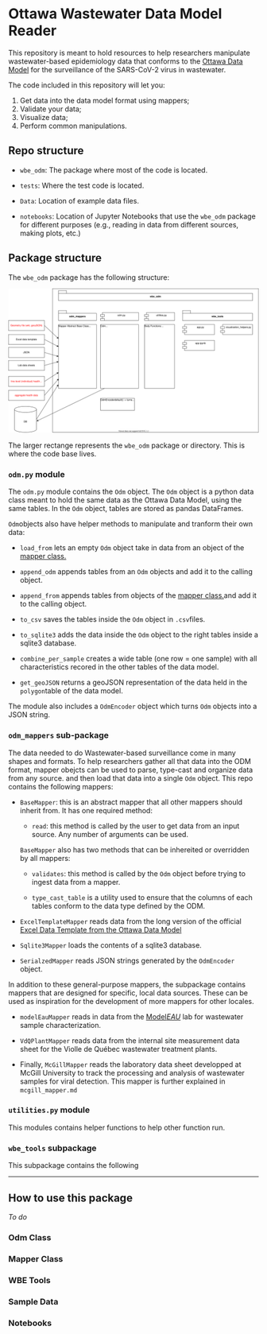 # Ottawa Wastewater Data Model Reader

This repository is meant to hold resources to help researchers manipulate wastewater-based epidemiology data that conforms to the [Ottawa Data Model](https://github.com/Big-Life-Lab/covid-19-wastewater/) for the surveillance of the SARS-CoV-2 virus in wastewater.

The code included in this repository will let you:

1. Get data into the data model format using mappers;
2. Validate your data;
3. Visualize data;
4. Perform common manipulations.

## Repo structure

* `wbe_odm`: The package where most of the code is located.

* `tests`: Where the test code is located.

* `Data`: Location of example data files.

* `notebooks`: Location of Jupyter Notebooks that use the `wbe_odm` package for different purposes (e.g., reading in data from different sources, making plots, etc.)

## Package structure

The `wbe_odm` package has the following structure:

![ODM Import Structure](wbe_odm.svg)

The larger rectange represents the `wbe_odm` package or directory. This is where the code base lives.

### `odm.py` module

The `odm.py` module contains the `Odm` object.
The `Odm` object is a python data class meant to hold the same data as the Ottawa Data Model, using the same tables. In the `Odm` object, tables are stored as pandas DataFrames.

`Odm`objects also have helper methods to manipulate and tranform their own data:

* `load_from` lets an empty `Odm` object take in data from an object of the [mapper class.](###Mapper-Class)

* `append_odm` appends tables from an `Odm` objects and add it to the calling object.

* `append_from` appends tables from objects of the [mapper class.](###Mapper-Class)and add it to the calling object.

* `to_csv` saves the tables inside the `Odm` object in `.csv`files.

* `to_sqlite3` adds the data inside the `Odm` object to the right tables inside a sqlite3 database.

* `combine_per_sample` creates a wide table (one row = one sample) with all characteristics recored in the other tables of the data model.

* `get_geoJSON` returns a geoJSON representation of the data held in the `polygon`table of the data model.

The module also includes a `OdmEncoder` object which turns `Odm` objects into a JSON string.

### `odm_mappers` sub-package

The data needed to do Wastewater-based surveillance come in many shapes and formats. To help researchers gather all that data into the ODM format, mapper obejcts can be used to parse, type-cast and organize data from any source. and then load that data into a single `Odm` object. This repo contains the following mappers:

* `BaseMapper`: this is an abstract mapper that all other mappers should inherit from. It has one required method:
  * `read`: this method is called by the user to get data from an input source. Any number of arguments can be used.
  
  `BaseMapper` also has two methods that can be inhereited or overridden by all mappers:

  * `validates`: this method is called by the `Odm` object before trying to ingest data from a mapper.

  * `type_cast_table` is a utility used to ensure that the columns of each tables conform to the data type defined by the ODM.

* `ExcelTemplateMapper` reads data from the long version of the official [Excel Data Template from the Ottawa Data Model](https://github.com/Big-Life-Lab/covid-19-wastewater/blob/main/template/Data%20Model%20-%20Quebec%20Template%20v1.1.xlsx)

* `Sqlite3Mapper` loads the contents of a sqlite3 database.

* `SerialzedMapper` reads JSON strings generated by the `OdmEncoder` object.

In addition to these general-purpose mappers, the subpackage contains mappers that are designed for specific, local data sources. These can be used as inspiration for the development of more mappers for other locales.

* `modelEauMapper` reads in data from the [Model*EAU*](https://github.com/modelEAU) lab for wastewater sample characterization.

* `VdQPlantMapper` reads data from the internal site measurement data sheet for the Violle de Québec wastewater treatment plants.

* Finally, `McGillMapper` reads the laboratory data sheet developped at McGill University to track the processing and analysis of wastewater samples for viral detection. This mapper is further explained in `mcgill_mapper.md`

### `utilities.py` module

This modules contains helper functions to help other function run.

### `wbe_tools` subpackage

This subpackage contains the following
___

## How to use this package

*To do*
### Odm Class

### Mapper Class

### WBE Tools

### Sample Data

### Notebooks
